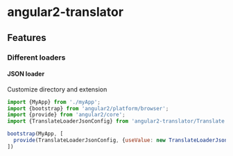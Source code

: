 # angular2-translator

## Features
### Different loaders
#### JSON loader

Customize directory and extension
```javascript
import {MyApp} from './myApp';
import {bootstrap} from 'angular2/platform/browser';
import {provide} from 'angular2/core';
import {TranslateLoaderJsonConfig} from 'angular2-translator/Translate';

bootstrap(MyApp, [
  provide(TranslateLoaderJsonConfig, {useValue: new TranslateLoaderJsonConfig('app/localization', '-lang.json')})
])
```
